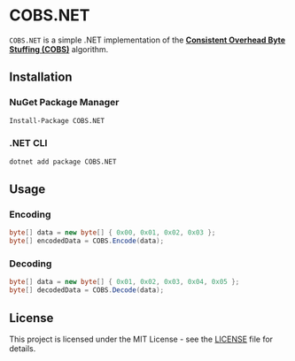 # COBS.NET

`COBS.NET` is a simple .NET implementation of the **[Consistent Overhead Byte Stuffing (COBS)](https://en.wikipedia.org/wiki/Consistent_Overhead_Byte_Stuffing)** algorithm.

## Installation

### NuGet Package Manager

```bash
Install-Package COBS.NET
```

### .NET CLI

```bash
dotnet add package COBS.NET
```

## Usage

### Encoding

```csharp
byte[] data = new byte[] { 0x00, 0x01, 0x02, 0x03 };
byte[] encodedData = COBS.Encode(data);
```

### Decoding

```csharp
byte[] data = new byte[] { 0x01, 0x02, 0x03, 0x04, 0x05 };
byte[] decodedData = COBS.Decode(data);
```

## License

This project is licensed under the MIT License - see the [LICENSE](LICENSE) file for details.

